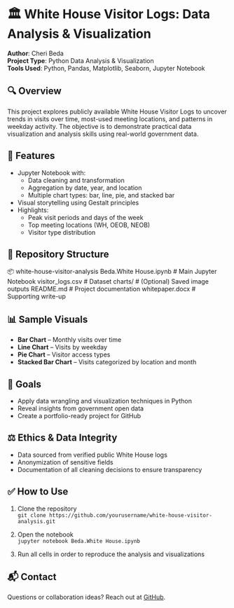 # 🏛️ White House Visitor Logs: Data Analysis & Visualization

**Author**: Cheri Beda  
**Project Type**: Python Data Analysis & Visualization  
**Tools Used**: Python, Pandas, Matplotlib, Seaborn, Jupyter Notebook  

## 🔍 Overview
This project explores publicly available White House Visitor Logs to uncover trends in visits over time, most-used meeting locations, 
and patterns in weekday activity. The objective is to demonstrate practical data visualization and analysis skills using real-world government data.

## 🚀 Features
- Jupyter Notebook with:
  - Data cleaning and transformation
  - Aggregation by date, year, and location
  - Multiple chart types: bar, line, pie, and stacked bar
- Visual storytelling using Gestalt principles
- Highlights:
  - Peak visit periods and days of the week
  - Top meeting locations (WH, OEOB, NEOB)
  - Visitor type distribution

## 📁 Repository Structure

📦 white-house-visitor-analysis
    Beda.White House.ipynb       # Main Jupyter Notebook
    visitor_logs.csv             # Dataset
    charts/                      # (Optional) Saved image outputs
    README.md                    # Project documentation
    whitepaper.docx              # Supporting write-up 


## 📊 Sample Visuals
- **Bar Chart** – Monthly visits over time
- **Line Chart** – Visits by weekday
- **Pie Chart** – Visitor access types
- **Stacked Bar Chart** – Visits categorized by location and month

## 🎯 Goals
- Apply data wrangling and visualization techniques in Python
- Reveal insights from government open data
- Create a portfolio-ready project for GitHub

## ⚖️ Ethics & Data Integrity
- Data sourced from verified public White House logs
- Anonymization of sensitive fields
- Documentation of all cleaning decisions to ensure transparency

## ✅ How to Use
1. Clone the repository  
   `git clone https://github.com/yourusername/white-house-visitor-analysis.git`

2. Open the notebook  
   `jupyter notebook Beda.White House.ipynb`

3. Run all cells in order to reproduce the analysis and visualizations

## 📬 Contact
Questions or collaboration ideas? Reach out at [GitHub](https://github.com/cheribeda).


